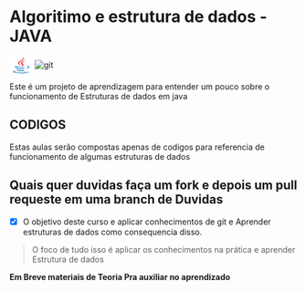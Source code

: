 # Algoritimo e estrutura de dados - JAVA

  <img align="center" alt="Java" height="30" width="40" src="https://raw.githubusercontent.com/devicons/devicon/master/icons/java/java-original.svg"> <img align="center" alt="git" height="30" width="40" src="https://cdn.jsdelivr.net/gh/devicons/devicon@latest/icons/git/git-original.svg" />
  
Este é um projeto de aprendizagem para entender um pouco sobre o funcionamento de Estruturas de dados em java

## CODIGOS

Estas aulas serão compostas apenas de codigos para referencia de funcionamento de algumas estruturas de dados

## Quais quer duvidas faça um fork e depois um pull requeste em uma branch de Duvidas

- [x] O objetivo deste curso e aplicar conhecimentos de git e Aprender estruturas de dados como consequencia disso.

> O foco de tudo isso é aplicar os conhecimentos na prática e aprender Estrutura de dados

**Em Breve materiais de Teoria Pra auxiliar no aprendizado**
